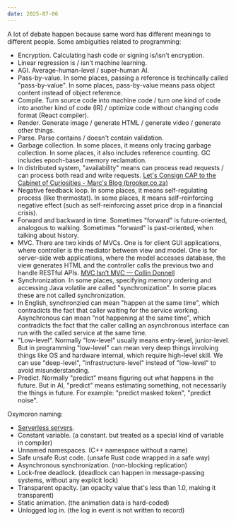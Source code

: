 ```yaml
---
date: 2025-07-06
---
```



A lot of debate happen because same word has different meanings to different people. Some ambiguities related to programming:

<!-- truncate -->

- Encryption. Calculating hash code or signing is/isn't encryption.
- Linear regression is / isn't machine learning.
- AGI. Average-human-level / super-human AI.
- Pass-by-value. In some places, passing a reference is techincally called "pass-by-value". In some places, pass-by-value means pass object content instead of object reference.
- Compile. Turn source code into machine code / turn one kind of code into another kind of code (IR) / optimize code without changing code format (React compiler).
- Render. Generate image / generate HTML / generate video / generate other things.
- Parse. Parse contains / doesn't contain validation.
- Garbage collection. In some places, it means only tracing garbage collection. In some places, it also includes reference counting. GC includes epoch-based memory reclamation.
- In distributed system, "availability" means can process read requests / can process both read and write requests. [Let's Consign CAP to the Cabinet of Curiosities - Marc's Blog (brooker.co.za)](https://brooker.co.za/blog/2024/07/25/cap-again.html)
- Negative feedback loop. In some places, it means self-regulating process (like thermostat). In some places, it means self-reinforcing negative effect (such as self-reinforcing asset price drop in a financial crisis).
- Forward and backward in time. Sometimes "forward" is future-oriented, analogous to walking. Sometimes "forward" is past-oriented, when talking about history.
- MVC. There are two kinds of MVCs. One is for client GUI applications, where controller is the mediator between view and model. One is for server-side web applications, where the model accesses database, the view generates HTML and the controller calls the previous two and handle RESTful APIs. [MVC Isn’t MVC — Collin Donnell](https://collindonnell.com/mvc-isnt-mvc)
- Synchronization. In some places, specifying memory ordering and accessing Java volatile are called "synchronization". In some places these are not called synchronization.
- In English, synchronzied can mean "happen at the same time", which contradicts the fact that caller waiting for the service working. Asynchronous can mean "not happening at the same time", which contradicts the fact that the caller calling an asynchronous interface can run with the called service at the same time.
- "Low-level". Normally "low-level" usually means entry-level, junior-level. But in programming "low-level" can mean very deep things involving things like OS and hardware internal, which require high-level skill. We can use "deep-level", "infrastructure-level" instead of "low-level" to avoid misunderstanding.
- Predict. Normally "predict" means figuring out what happens in the future. But in AI, "predict" means estimating something, not necessarily the things in future. For example: "predict masked token", "predict noise".



Oxymoron naming:

- [Serverless servers](https://vercel.com/blog/serverless-servers-node-js-with-in-function-concurrency).
- Constant variable. (a constant. but treated as a special kind of variable in compiler)
- Unnamed namespaces. (C++ namespace without a name)
- Safe unsafe Rust code. (unsafe Rust code wrapped in a safe way)
- Asynchronous synchronization. (non-blocking replication)
- Lock-free deadlock. (deadlock can happen in message-passing systems, without any explicit lock)
- Transparent opacity. (an opacity value that's less than 1.0, making it transparent)
- Static animation. (the animation data is hard-coded)
- Unlogged log in. (the log in event is not written to record)



